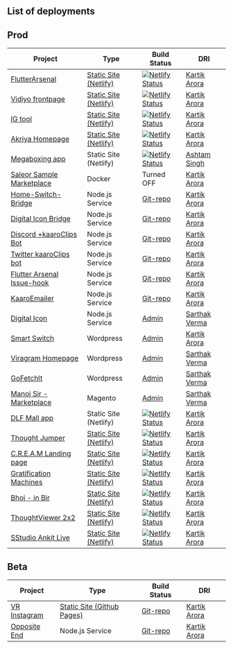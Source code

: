 ## List of deployments 


## Prod

| Project | Type | Build Status | DRI |
| -------- | ----- | ------------- | ------ |
| [FlutterArsenal](https://flutterarsenal.com/)| [Static Site (Netlify)](https://github.com/flutterarsenal/FlutterArsenal) | [![Netlify Status](https://api.netlify.com/api/v1/badges/f76ec8e6-bff9-4717-8446-226d701def0c/deploy-status)](https://app.netlify.com/sites/flutterarsenal/deploys)  | [Kartik Arora](http://kaaro.akriya.co.in/kaaro/) | 
| [Vidiyo frontpage](https://vidiyo.me) | [Static Site (Netlify)]((https://github.com/karx/vidiyo-frontpage)) | [![Netlify Status](https://api.netlify.com/api/v1/badges/8005492b-8de4-4599-810c-97f06e8f775e/deploy-status)](https://app.netlify.com/sites/vidiyo/deploys) | [Kartik Arora](http://kaaro.akriya.co.in/kaaro/) | 
| [IG tool](ig.viragram.me) | [Static Site (Netlify)]((https://github.com/karx/viragram-instagram)) | [![Netlify Status](https://api.netlify.com/api/v1/badges/5e39c371-de4d-4f24-bd8c-631252b79695/deploy-status)](https://app.netlify.com/sites/instagram-viragram/deploys) | [Kartik Arora](http://kaaro.akriya.co.in/kaaro/) | 
| [Akriya Homepage](https://akriya.co.in) | [Static Site (Netlify)](https://github.com/karx/homepage) | [![Netlify Status](https://api.netlify.com/api/v1/badges/9b3ce78c-cbd1-478e-87c4-279c52838044/deploy-status)](https://app.netlify.com/sites/akriya/deploys) | [Kartik Arora](http://kaaro.akriya.co.in/kaaro/) | 
| [Megaboxing app](https://github.com/karx/MegaBoxing) | Static Site (Netlify) | [![Netlify Status](https://api.netlify.com/api/v1/badges/42a64bd6-c16b-42c9-8d4a-ccc10e075800/deploy-status)](https://app.netlify.com/sites/megaboxing/deploys) | [Ashtam Singh](mailto:ashtam@artiosys.com) | 
| [Saleor Sample Marketplace](http://saleor.akriya.co.in:8000/en/) | Docker | Turned OFF | [Kartik Arora](http://kaaro.akriya.co.in/kaaro/) | 
| [Home-Switch-Bridge](https://github.com/karx/homeSwitch-bridge) | Node.js Service | [Git-repo](https://github.com/karx/homeSwitch-bridge) | [Kartik Arora](http://kaaro.akriya.co.in/kaaro/) | 
| [Digital Icon Bridge](https://github.com/karx/digital-icon-bridge) |  Node.js Service | [Git-repo](https://github.com/karx/digital-icon-bridge) | [Kartik Arora](http://kaaro.akriya.co.in/kaaro/) | 
| [Discord +kaaroClips Bot](https://discordapp.com/api/oauth2/authorize?client_id=593919604993294337&permissions=0&scope=bot) |  Node.js Service | [Git-repo](https://github.com/karx/discord-kClips) | [Kartik Arora](http://kaaro.akriya.co.in/kaaro/) | 
| [Twitter kaaroClips bot](https://twitter.com/ClipsKaaro) |  Node.js Service | [Git-repo](https://github.com/karx/twitter-kClips) | [Kartik Arora](http://kaaro.akriya.co.in/kaaro/) | 
| [Flutter Arsenal Issue-hook](https://github.com/karx/FlutterArsenal-issuehook) |  Node.js Service | [Git-repo](https://github.com/karx/FlutterArsenal-issuehook) | [Kartik Arora](http://kaaro.akriya.co.in/kaaro/) | 
| [KaaroEmailer](https://github.com/karx/kaaroEmailer) |  Node.js Service | [Git-repo](https://github.com/karx/kaaroEmailer) | [Kartik Arora](http://kaaro.akriya.co.in/kaaro/) | 
| [Digital Icon](https://di.akriya.co.in/) |  Node.js Service | [Admin](https://di.akriya.co.in/wp-admin) | [Sarthak Verma](mailto:hisarthakverma@gmail.com) | 
| [Smart Switch](https://abacusservices.in/) |  Wordpress | [Admin](https://abacusservices.in/wp-admin) | [Kartik Arora](mailto:kartik@akriya.co.in) | 
| [Viragram Homepage](https://viragram.me/) |  Wordpress | [Admin](https://viragram.me/wp-admin/) | [Sarthak Verma](mailto:hisarthakverma@gmail.com) | 
| [GoFetchIt](https://akriya.co.in) |  Wordpress | [Admin](https://akriya.co.in) | [Sarthak Verma](mailto:hisarthakverma@gmail.com) | 
| [Manoj Sir - Marketplace](https://akriya.co.in) |  Magento | [Admin](https://akriya.co.in) | [Sarthak Verma](mailto:hisarthakverma@gmail.com) | 
| [DLF Mall app](https://github.com/karx/MegaBoxing/tree/prod/dlf) | Static Site (Netlify) | [![Netlify Status](https://api.netlify.com/api/v1/badges/6b595093-be15-43ff-8b8d-09965fec06a8/deploy-status)](https://app.netlify.com/sites/dlf-diwali/deploys) | [Kartik Arora](mailto:kartik@akriya.co.in) | 
| [Thought Jumper](https://thoughtjumper.akriya.co.in) | [Static Site (Netlify)](https://github.com/karx/kaaroViewer) | [![Netlify Status](https://api.netlify.com/api/v1/badges/948f6652-39c5-4e1b-b466-478c6c4df764/deploy-status)](https://app.netlify.com/sites/thoughtjumper/deploys) | [Kartik Arora](http://kaaro.akriya.co.in/kaaro/) | 
| [C.R.E.A.M Landing page](https://cream.akriya.co.in) | [Static Site (Netlify)](https://github.com/karx/homepage) | [![Netlify Status](https://api.netlify.com/api/v1/badges/dd18b0ac-e2be-4d6e-b6de-b17e87a878e3/deploy-status)](https://app.netlify.com/sites/cream/deploys) | [Kartik Arora](http://kaaro.akriya.co.in/kaaro/) | 
| [Gratification Machines](https://we.akriya.co.in) | [Static Site (Netlify)](https://github.com/karx/homepage) | [![Netlify Status](https://api.netlify.com/api/v1/badges/60fd77c0-d126-4f5f-aca8-831bb744721e/deploy-status)](https://app.netlify.com/sites/wendorevents/deploys) | [Kartik Arora](http://kaaro.akriya.co.in/kaaro/) | 
| [Bhoj - in Bir](https://bhoj.akriya.co.in) | [Static Site (Netlify)](https://github.com/karx/homepage/tree/kaaro/bhoj) | [![Netlify Status](https://api.netlify.com/api/v1/badges/431ce6a5-8f87-43ac-ac92-368b692cc9ca/deploy-status)](https://app.netlify.com/sites/bhoj/deploys) | [Kartik Arora](http://kaaro.akriya.co.in/kaaro/) | 
| [ThoughtViewer 2x2](https://tv.akriya.co.in) | [Static Site (Netlify)](https://github.com/karx/kaaroViewer/tree/kaaro/tv) | [![Netlify Status](https://api.netlify.com/api/v1/badges/576eede9-79e9-49d3-a170-c96a69d07109/deploy-status)](https://app.netlify.com/sites/thoughtviewer/deploys) | [Kartik Arora](http://kaaro.akriya.co.in/kaaro/) | 
| [SStudio Ankit Live](https://ss.akriya.co.in) | [Static Site (Netlify)](https://github.com/karx/homepage/tree/kaaro/sstudio) | [![Netlify Status](https://api.netlify.com/api/v1/badges/daee7c77-5f8a-4f25-a123-43e9ab8e99c6/deploy-status)](https://app.netlify.com/sites/smokestudio/deploys) | [Kartik Arora](http://kaaro.akriya.co.in/kaaro/) | 


## Beta

| Project | Type | Build Status | DRI |
| -------- | ----- | ------------- | ------ |
| [VR Instagram](https://kaaro.akriya.co.in/kaaroViewer)| [Static Site (Github Pages)](https://github.com/karx/kaaroViewer) | [Git-repo](https://github.com/karx/kaaroViewer) | [Kartik Arora](http://kaaro.akriya.co.in/kaaro/) | 
| [Opposite End](https://github.com/karx/opposite-entity/) |  Node.js Service | [Git-repo](https://github.com/karx/opposite-entity/) | [Kartik Arora](http://kaaro.akriya.co.in/kaaro/) | 




